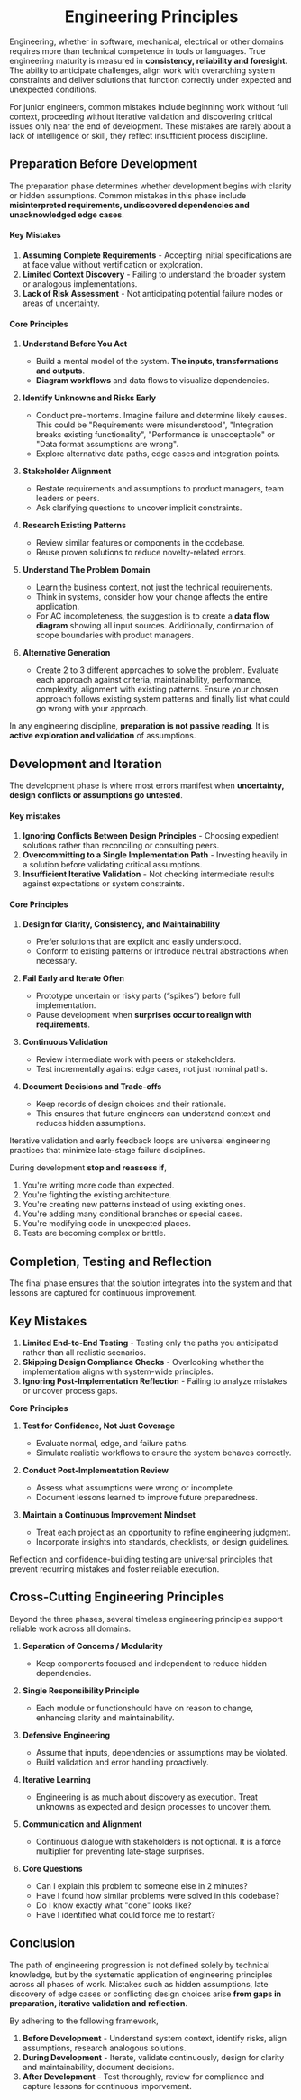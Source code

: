 <div align="center">
    <h1> Engineering Principles </h1>
</div>

Engineering, whether in software, mechanical, electrical or other domains requires more than technical competence in tools or languages. True engineering maturity is measured in **consistency, reliability and foresight**. The ability to anticipate challenges, align work with overarching system constraints and deliver solutions that function correctly under expected and unexpected conditions.

For junior engineers, common mistakes include beginning work without full context, proceeding without iterative validation and discovering critical issues only near the end of development. These mistakes are rarely about a lack of intelligence or skill, they reflect insufficient process discipline.

## Preparation Before Development

The preparation phase determines whether development begins with clarity or hidden assumptions. Common mistakes in this phase include **misinterpreted requirements, undiscovered dependencies and unacknowledged edge cases**.

#### Key Mistakes

1. **Assuming Complete Requirements** - Accepting initial specifications are at face value without vertification or exploration.
2. **Limited Context Discovery** - Failing to understand the broader system or analogous implementations.
3. **Lack of Risk Assessment** - Not anticipating potential failure modes or areas of uncertainty.

#### Core Principles

1. **Understand Before You Act**

   - Build a mental model of the system. **The inputs, transformations and outputs**.
   - **Diagram workflows** and data flows to visualize dependencies.

2. **Identify Unknowns and Risks Early**

   - Conduct pre-mortems. Imagine failure and determine likely causes. This could be "Requirements were misunderstood", "Integration breaks existing functionality", "Performance is unacceptable" or "Data format assumptions are wrong".
   - Explore alternative data paths, edge cases and integration points.

3. **Stakeholder Alignment**

   - Restate requirements and assumptions to product managers, team leaders or peers.
   - Ask clarifying questions to uncover implicit constraints.

4. **Research Existing Patterns**

   - Review similar features or components in the codebase.
   - Reuse proven solutions to reduce novelty-related errors.

5. **Understand The Problem Domain**

   - Learn the business context, not just the technical requirements.
   - Think in systems, consider how your change affects the entire application.
   - For AC incompleteness, the suggestion is to create a **data flow diagram** showing all input sources. Additionally, confirmation of scope boundaries with product managers.

6. **Alternative Generation**

   - Create 2 to 3 different approaches to solve the problem. Evaluate each approach against criteria, maintainability, performance, complexity, alignment with existing patterns. Ensure your chosen approach follows existing system patterns and finally list what could go wrong with your approach.

In any engineering discipline, **preparation is not passive reading**. It is **active exploration and validation** of assumptions.

## Development and Iteration

The development phase is where most errors manifest when **uncertainty, design conflicts or assumptions go untested**.

#### Key mistakes

1. **Ignoring Conflicts Between Design Principles** - Choosing expedient solutions rather than reconciling or consulting peers.
2. **Overcommitting to a Single Implementation Path** - Investing heavily in a solution before validating critical assumptions.
3. **Insufficient Iterative Validation** - Not checking intermediate results against expectations or system constraints.

#### Core Principles

1. **Design for Clarity, Consistency, and Maintainability**

   - Prefer solutions that are explicit and easily understood.
   - Conform to existing patterns or introduce neutral abstractions when necessary.

2. **Fail Early and Iterate Often**

   - Prototype uncertain or risky parts (“spikes”) before full implementation.
   - Pause development when **surprises occur to realign with requirements**.

3. **Continuous Validation**

   - Review intermediate work with peers or stakeholders.
   - Test incrementally against edge cases, not just nominal paths.

4. **Document Decisions and Trade-offs**
   - Keep records of design choices and their rationale.
   - This ensures that future engineers can understand context and reduces hidden assumptions.

Iterative validation and early feedback loops are universal engineering practices that minimize late-stage failure disciplines.

During development **stop and reassess if**,

1. You're writing more code than expected.
2. You're fighting the existing architecture.
3. You're creating new patterns instead of using existing ones.
4. You're adding many conditional branches or special cases.
5. You're modifying code in unexpected places.
6. Tests are becoming complex or brittle.

## Completion, Testing and Reflection

The final phase ensures that the solution integrates into the system and that lessons are captured for continuous improvement.

## Key Mistakes

1. **Limited End-to-End Testing** - Testing only the paths you anticipated rather than all realistic scenarios.
2. **Skipping Design Compliance Checks** - Overlooking whether the implementation aligns with system-wide principles.
3. **Ignoring Post-Implementation Reflection** - Failing to analyze mistakes or uncover process gaps.

**Core Principles**

1. **Test for Confidence, Not Just Coverage**

   - Evaluate normal, edge, and failure paths.
   - Simulate realistic workflows to ensure the system behaves correctly.

2. **Conduct Post-Implementation Review**

   - Assess what assumptions were wrong or incomplete.
   - Document lessons learned to improve future preparedness.

3. **Maintain a Continuous Improvement Mindset**
   - Treat each project as an opportunity to refine engineering judgment.
   - Incorporate insights into standards, checklists, or design guidelines.

Reflection and confidence-building testing are universal principles that prevent recurring mistakes and foster reliable execution.

## Cross-Cutting Engineering Principles

Beyond the three phases, several timeless engineering principles support reliable work across all domains.

1. **Separation of Concerns / Modularity**

   - Keep components focused and independent to reduce hidden dependencies.

2. **Single Responsibility Principle**

   - Each module or functionshould have on reason to change, enhancing clarity and maintainability.

3. **Defensive Engineering**

   - Assume that inputs, dependencies or assumptions may be violated.
   - Build validation and error handling proactively.

4. **Iterative Learning**

   - Engineering is as much about discovery as execution. Treat unknowns as expected and design processes to uncover them.

5. **Communication and Alignment**

   - Continuous dialogue with stakeholders is not optional. It is a force multiplier for preventing late-stage surprises.

6. **Core Questions**

   - Can I explain this problem to someone else in 2 minutes?
   - Have I found how similar problems were solved in this codebase?
   - Do I know exactly what "done" looks like?
   - Have I identified what could force me to restart?

## Conclusion

The path of engineering progression is not defined solely by technical knowledge, but by the systematic application of engineering principles across all phases of work. Mistakes such as hidden assumptions, late discovery of edge cases or conflicting design choices arise **from gaps in preparation, iterative validation and reflection**.

By adhering to the following framework,

1. **Before Development** - Understand system context, identify risks, align assumptions, research analogous solutions.
2. **During Development** - Iterate, validate continuously, design for clarity and maintainability, document decisions.
3. **After Development** - Test thoroughly, review for compliance and capture lessons for continuous imporvement.

